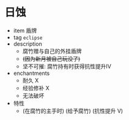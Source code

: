 # 日蚀  
- item 盾牌
- tag `eclipse`  
- description  
  - 腐竹赠与自己的外挂盾牌  
  - ~~(因为新月被自己玩没了)~~  
  - 坚不可摧: 腐竹持有时获得抗性提升IV  
- enchantments  
  - 耐久 X  
  - 经验修补 X  
  - 无法破坏  
- 特性  
  - (在腐竹的主手时) (给予腐竹) (抗性提升 V)  